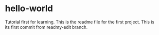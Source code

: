 # hello-world
Tutorial first for learning.
This is the readme file for the first project. This is its first commit from readmy-edit branch.
